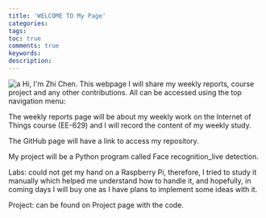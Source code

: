 ```yaml
---
title: 'WELCOME TO My Page'
categories: 
tags: 
toc: true
comments: true
keywords: 
description: 
---
```


![a](/images/IoT-Device-Attacks.jpg)
Hi, I'm Zhi Chen. This webpage I will share my weekly reports, course project and any other contributions. All can be accessed using the top navigation menu:

The weekly reports page will be about my weekly work on the Internet of Things course (EE-629) and I will record the content of my weekly study.

The GitHub page will have a link to access my repository.

My project will be a Python program called Face recognition_live detection. 



Labs: could not get my hand on a Raspberry Pi, therefore, I tried to study it manually which helped me understand how to handle it, and hopefully, in coming days I will buy one as I have plans to implement some ideas with it.

Project: can be found on Project page with the code.
